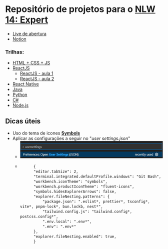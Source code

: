 # Repositório de projetos para o [NLW 14: Expert](https://www.rocketseat.com.br/eventos/nlw)

- [Live de abertura](https://www.youtube.com/watch?v=sW0MGfmpViM)
- [Notion](https://efficient-sloth-d85.notion.site/NLW-14-Expert-9e11ff472de64b08a5f9e277a20c3ecc)

### Trilhas:
- [HTML + CSS + JS](https://efficient-sloth-d85.notion.site/HTML-CSS-JS-df1d1490238d43a28d66cb0c4ed3c4c2)
- [ReactJS](https://efficient-sloth-d85.notion.site/ReactJS-3a14f6311fbd481eae78462c5a06e9db)
    - [ReactJS - aula 1](https://www.youtube.com/watch?v=oHRhNas5MtY)
    - [ReactJS - aula 2](https://www.youtube.com/watch?v=8TydWjnb0_s)
- [React Native](https://efficient-sloth-d85.notion.site/React-Native-47443569d99f4ab584094bd3ef093e3d)
- [Java](https://efficient-sloth-d85.notion.site/Java-b7df60ea3c4c422087f3e9c54249015c)
- [Python](https://efficient-sloth-d85.notion.site/Python-56021db9158c4c969720648c612c8204)
- [C#](https://efficient-sloth-d85.notion.site/C-59472a976158432ea51b6f3d188526b9)
- [Node.js](https://efficient-sloth-d85.notion.site/Node-js-5fee22f8325040e5835fccce11beb0a5)



## Dicas úteis
- Uso do tema de icones [**Symbols**](https://marketplace.visualstudio.com/items?itemName=miguelsolorio.symbols)
- Aplicar as configurações a seguir no "*user settings.json*"
    - ![alt text](/README_imgs/image.png)
    -           {
                "editor.tabSize": 2,
                "terminal.integrated.defaultProfile.windows": "Git Bash",
                "workbench.iconTheme": "symbols",
                "workbench.productIconTheme": "fluent-icons",
                "symbols.hidesExplorerArrows": false,
                "explorer.fileNesting.patterns": {
                    "package.json": ".eslint*, prettier*, tsconfig*, vite*, pnpm-lock*, bun.lockb, nest*",
                    "tailwind.config.js": "tailwind.config*, postcss.config*",
                    ".env.local": ".env*",
                    ".env": ".env*"
                },
                "explorer.fileNesting.enabled": true,
                }
